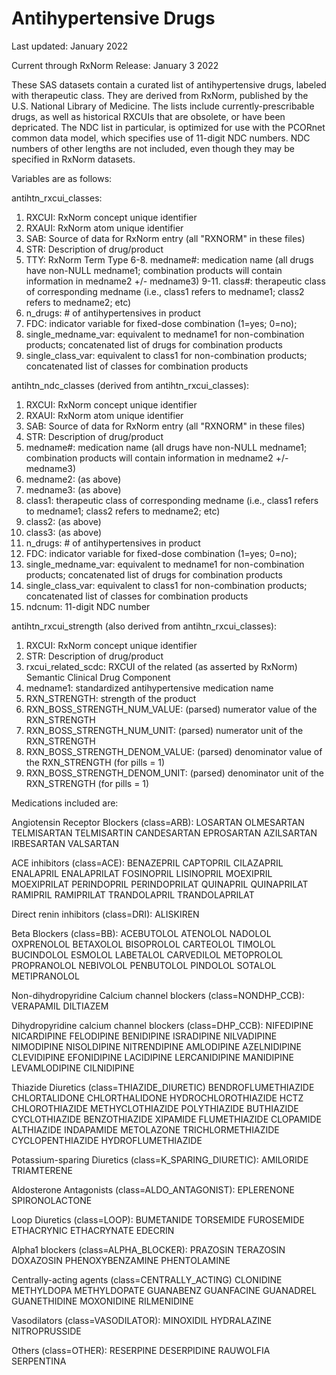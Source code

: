 # Antihypertensive Drugs

Last updated:  January 2022

Current through RxNorm Release: January 3 2022


These SAS datasets contain a curated list of antihypertensive drugs, labeled with therapeutic class. They are derived from RxNorm, published by the U.S. National Library of Medicine. The lists include currently-prescribable drugs, as well as historical RXCUIs that are obsolete, or have been depricated. The NDC list in particular, is optimized for use with the PCORnet common data model, which specifies use of 11-digit NDC numbers. NDC numbers of other lengths are not included, even though they may be specified in RxNorm datasets.



Variables are as follows:

antihtn_rxcui_classes:
1. RXCUI: RxNorm concept unique identifier
2. RXAUI: RxNorm atom unique identifier
3. SAB: Source of data for RxNorm entry (all "RXNORM" in these files)
4. STR:  Description of drug/product
5. TTY:  RxNorm Term Type
6-8. medname#:  medication name (all drugs have non-NULL medname1; combination products will contain information in medname2 +/- medname3)
9-11. class#: therapeutic class of corresponding medname (i.e., class1 refers to medname1; class2 refers to medname2; etc)
12. n_drugs: # of antihypertensives in product
13. FDC:  indicator variable for fixed-dose combination (1=yes; 0=no);
14. single_medname_var:  equivalent to medname1 for non-combination products; concatenated list of drugs for combination products
15. single_class_var: equivalent to class1 for non-combination products; concatenated list of classes for combination products

antihtn_ndc_classes (derived from antihtn_rxcui_classes):
1. RXCUI: RxNorm concept unique identifier
2. RXAUI: RxNorm atom unique identifier
3. SAB: Source of data for RxNorm entry (all "RXNORM" in these files)
4. STR:  Description of drug/product
5. medname#:  medication name (all drugs have non-NULL medname1; combination products will contain information in medname2 +/- medname3)
6. medname2:  (as above)
7. medname3:  (as above)
8. class1: therapeutic class of corresponding medname (i.e., class1 refers to medname1; class2 refers to medname2; etc)
9. class2: (as above)
10. class3: (as above)
11. n_drugs: # of antihypertensives in product
12. FDC:  indicator variable for fixed-dose combination (1=yes; 0=no);
13. single_medname_var:  equivalent to medname1 for non-combination products; concatenated list of drugs for combination products
14. single_class_var: equivalent to class1 for non-combination products; concatenated list of classes for combination products
15. ndcnum:  11-digit NDC number  

antihtn_rxcui_strength (also derived from antihtn_rxcui_classes):
1. RXCUI: RxNorm concept unique identifier
2. STR:  Description of drug/product
3. rxcui_related_scdc: RXCUI of the related (as asserted by RxNorm) Semantic Clinical Drug Component 
4. medname1:  standardized antihypertensive medication name
5. RXN_STRENGTH:  strength of the product
6. RXN_BOSS_STRENGTH_NUM_VALUE:  (parsed) numerator value of the RXN_STRENGTH
7. RXN_BOSS_STRENGTH_NUM_UNIT: (parsed) numerator unit of the RXN_STRENGTH
8. RXN_BOSS_STRENGTH_DENOM_VALUE: (parsed) denominator value of the RXN_STRENGTH (for pills = 1)
9. RXN_BOSS_STRENGTH_DENOM_UNIT: (parsed) denominator unit of the RXN_STRENGTH (for pills = 1)


Medications included are:

Angiotensin Receptor Blockers (class=ARB):
LOSARTAN
OLMESARTAN
TELMISARTAN
TELMISARTIN
CANDESARTAN
EPROSARTAN
AZILSARTAN
IRBESARTAN
VALSARTAN

ACE inhibitors (class=ACE):
BENAZEPRIL
CAPTOPRIL
CILAZAPRIL
ENALAPRIL
ENALAPRILAT
FOSINOPRIL
LISINOPRIL
MOEXIPRIL
MOEXIPRILAT
PERINDOPRIL
PERINDOPRILAT
QUINAPRIL
QUINAPRILAT
RAMIPRIL
RAMIPRILAT
TRANDOLAPRIL
TRANDOLAPRILAT

Direct renin inhibitors (class=DRI):
ALISKIREN

Beta Blockers (class=BB):
ACEBUTOLOL
ATENOLOL
NADOLOL
OXPRENOLOL
BETAXOLOL
BISOPROLOL
CARTEOLOL
TIMOLOL
BUCINDOLOL
ESMOLOL
LABETALOL
CARVEDILOL
METOPROLOL
PROPRANOLOL
NEBIVOLOL
PENBUTOLOL
PINDOLOL
SOTALOL
METIPRANOLOL

Non-dihydropyridine Calcium channel blockers (class=NONDHP_CCB):
VERAPAMIL
DILTIAZEM

Dihydropyridine calcium channel blockers (class=DHP_CCB):
NIFEDIPINE
NICARDIPINE
FELODIPINE
BENIDIPINE
ISRADIPINE
NILVADIPINE
NIMODIPINE
NISOLDIPINE
NITRENDIPINE
AMLODIPINE
AZELNIDIPINE
CLEVIDIPINE
EFONIDIPINE
LACIDIPINE
LERCANIDIPINE
MANIDIPINE
LEVAMLODIPINE
CILNIDIPINE

Thiazide Diuretics (class=THIAZIDE_DIURETIC)
BENDROFLUMETHIAZIDE
CHLORTALIDONE
CHLORTHALIDONE
HYDROCHLOROTHIAZIDE
HCTZ
CHLOROTHIAZIDE
METHYCLOTHIAZIDE
POLYTHIAZIDE
BUTHIAZIDE
CYCLOTHIAZIDE
BENZOTHIAZIDE
XIPAMIDE
FLUMETHIAZIDE
CLOPAMIDE
ALTHIAZIDE
INDAPAMIDE
METOLAZONE
TRICHLORMETHIAZIDE
CYCLOPENTHIAZIDE
HYDROFLUMETHIAZIDE

Potassium-sparing Diuretics (class=K_SPARING_DIURETIC):
AMILORIDE
TRIAMTERENE

Aldosterone Antagonists (class=ALDO_ANTAGONIST):
EPLERENONE
SPIRONOLACTONE

Loop Diuretics (class=LOOP):
BUMETANIDE
TORSEMIDE
FUROSEMIDE
ETHACRYNIC
ETHACRYNATE
EDECRIN

Alpha1 blockers (class=ALPHA_BLOCKER):
PRAZOSIN
TERAZOSIN
DOXAZOSIN
PHENOXYBENZAMINE
PHENTOLAMINE

Centrally-acting agents (class=CENTRALLY_ACTING)
CLONIDINE
METHYLDOPA
METHYLDOPATE
GUANABENZ
GUANFACINE
GUANADREL
GUANETHIDINE
MOXONIDINE
RILMENIDINE

Vasodilators (class=VASODILATOR):
MINOXIDIL
HYDRALAZINE
NITROPRUSSIDE

Others (class=OTHER):
RESERPINE
DESERPIDINE
RAUWOLFIA
SERPENTINA


